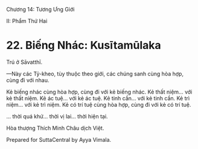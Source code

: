  

Chương 14: Tương Ưng Giới

II: Phẩm Thứ Hai

# 22\. Biếng Nhác: Kusītamūlaka

Trú ở Sāvatthī.

—Này các Tỷ-kheo, tùy thuộc theo giới, các chúng sanh cùng hòa hợp, cùng đi với nhau.

Kẻ biếng nhác cùng hòa hợp, cùng đi với kẻ biếng nhác. Kẻ thất niệm… với kẻ thất niệm. Kẻ ác tuệ… với kẻ ác tuệ. Kẻ tinh cần… với kẻ tinh cần. Kẻ trì niệm… với kẻ trì niệm. Kẻ có trí tuệ cùng hòa hợp, cùng đi với kẻ có trí tuệ.

… thời quá khứ… thời vị lai… thời hiện tại.

Hòa thượng Thích Minh Châu dịch Việt.

Prepared for SuttaCentral by Ayya Vimala.